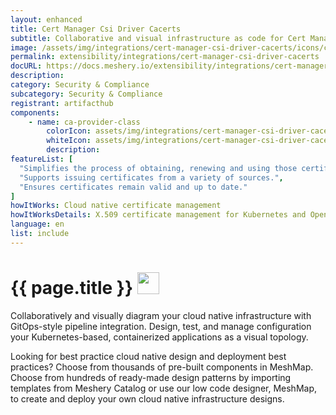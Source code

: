 ```yaml
---
layout: enhanced
title: Cert Manager Csi Driver Cacerts
subtitle: Collaborative and visual infrastructure as code for Cert Manager Csi Driver Cacerts
image: /assets/img/integrations/cert-manager-csi-driver-cacerts/icons/color/cert-manager-csi-driver-cacerts-color.svg
permalink: extensibility/integrations/cert-manager-csi-driver-cacerts
docURL: https://docs.meshery.io/extensibility/integrations/cert-manager-csi-driver-cacerts
description: 
category: Security & Compliance
subcategory: Security & Compliance
registrant: artifacthub
components: 
	- name: ca-provider-class
		colorIcon: assets/img/integrations/cert-manager-csi-driver-cacerts/components/ca-provider-class/icons/color/ca-provider-class-color.svg
		whiteIcon: assets/img/integrations/cert-manager-csi-driver-cacerts/components/ca-provider-class/icons/white/ca-provider-class-white.svg
		description: 
featureList: [
  "Simplifies the process of obtaining, renewing and using those certificates.",
  "Supports issuing certificates from a variety of sources.",
  "Ensures certificates remain valid and up to date."
]
howItWorks: Cloud native certificate management
howItWorksDetails: X.509 certificate management for Kubernetes and OpenShift
language: en
list: include
---
```

<h1>{{ page.title }} <img src="{{ page.image }}" style="width: 35px; height: 35px;" /></h1>

<p>

</p>
<p>
    Collaboratively and visually diagram your cloud native infrastructure with GitOps-style pipeline integration. Design, test, and manage configuration your Kubernetes-based, containerized applications as a visual topology.
</p>
<p>
    Looking for best practice cloud native design and deployment best practices? Choose from thousands of pre-built components in MeshMap. Choose from hundreds of ready-made design patterns by importing templates from Meshery Catalog or use our low code designer, MeshMap, to create and deploy your own cloud native infrastructure designs.
</p>
